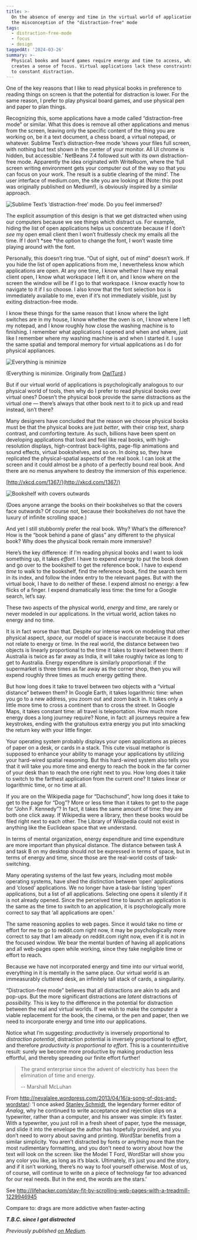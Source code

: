 ```yaml
---
title: >-
  On the absence of energy and time in the virtual world of applications, or,
  the misconception of the "distraction-free" mode
tags:
  - distraction-free-mode
  - focus
  - design
taggedAt: '2024-03-26'
summary: >-
  Physical books and board games require energy and time to access, which
  creates a sense of focus. Virtual applications lack these constraints, leading
  to constant distraction.
---
```


One of the key reasons that I like to read physical books
in preference to reading things on screen
is that the potential for distraction is lower.
For the same reason,
I prefer to play physical board games,
and use physical pen and paper to plan things.

Recognizing this,
some applications have a mode called “distraction-free mode” or similar.
What this does is remove all other applications and menus from the screen,
leaving only the specific content of the thing you are working on,
be it a text document, a chess board, a virtual notepad, or whatever.
Sublime Text’s distraction-free mode
‘shows your files full screen,
with nothing but text shown in the center of your monitor.
All UI chrome is hidden, but accessible.’
NetBeans 7.4 followed suit with its own distraction-free mode.
Apparently the idea originated with WriteRoom,
where the
‘full screen writing environment gets your computer out of the way so that you can focus on your work.
The result is a subtle clearing of the mind’.
The user interface of medium.com,
the site you are looking at (Note: this post was originally published on Medium!),
is obviously inspired by a similar approach.

![Sublime Text’s ‘distraction-free’ mode. Do you feel immersed?](/assets/2014-05-04/sublime.png)

The explicit assumption of this design
is that we get distracted when using our computers
because we see things which distract us.
For example,
hiding the list of open applications helps us concentrate
because if I don’t *see* my open email client
then I won’t fruitlessly check my emails all the time.
If I don’t *see *the option to change the font,
I won’t waste time playing around with the font.

Personally,
this doesn’t ring true.
“Out of sight, out of mind” doesn’t work.
If you hide the list of open applications from me,
I nevertheless know which applications are open.
At any one time,
I know whether I have my email client open,
I know what workspace I left it on,
and I know where on the screen the window will be if I go to that workspace.
I know exactly how to navigate to it if I so choose.
I also know that the font selection box is immediately available to me,
even if it’s not immediately visible,
just by exiting distraction-free mode.

I know these things for the same reason that I know where the light switches are in my house,
I know whether the oven is on, I know where I left my notepad,
and I know roughly how close the washing machine is to finishing.
I remember what applications I opened and when and where,
just like I remember where my washing machine is and when I started it.
I use the same spatial and temporal memory for virtual applications as I do for physical appliances.

![Everything is minimize](/assets/2014-05-04/owlturd.png)

(Everything is minimize. Originally from [OwlTurd](http://owlturd.com/post/86649052584/lets-not-the-issue-image-twitter-fb).)

But if our virtual world of applications
is psychologically analogous to our physical world of tools,
then why do I prefer to read physical books over virtual ones?
Doesn’t the physical book provide the same distractions as the virtual one —
there’s always that other book next to it to pick up and read instead, isn’t there?

Many designers have concluded that
the reason we choose physical books must be that the physical books are just *better*,
with their crisp text, sharp contrast, and comforting texture.
As such,
billions have been spent on developing applications that look and feel like real books,
with high-resolution displays,
high-contrast back-lights,
page-flip animations and sound effects,
virtual bookshelves,
and so on.
In doing so,
they have replicated the physical-spatial aspects of the real book.
I can look at the screen and it could almost be a photo of a perfectly bound real book.
And there are no menus anywhere to destroy the immersion of this experience.

[http://xkcd.com/1367/](http://xkcd.com/1367/)

![Bookshelf with covers outwards](/assets/2014-05-04/my_bookshelf.jpeg)

(Does anyone arrange the books on their bookshelves so that the covers face outwards? Of course not, because their bookshelves do not have the luxury of infinite scrolling space.)

And yet I still stubbornly prefer the real book.
Why? What’s the difference?
How is the “book behind a pane of glass” any different to the physical book?
Why does the physical book remain more immersive?

Here’s the key difference:
if I’m reading physical books and I want to look something up,
it takes *effort*.
I have to expend *energy* to put the book down
and go over to the bookshelf to get the reference book.
I have to expend *time* to walk to the bookshelf,
find the reference book,
find the search term in its index,
and follow the index entry to the relevant pages.
But with the virtual book,
I have to do neither of these.
I expend almost no energy: a few flicks of a finger.
I expend dramatically less time: the time for a Google search,
let’s say.

These two aspects of the physical world,
*energy* and *time*,
are rarely or never modeled in our applications.
In the virtual world,
action takes no energy and no time.

It is in fact worse than that.
Despite our intense work on modeling that other physical aspect,
*space*,
our model of space is inaccurate because it does not relate to energy or time.
In the real world,
the distance between two objects
is linearly proportional to the time it takes to travel between them:
if Australia is twice as far away as India,
it will take roughly twice as long to get to Australia.
Energy expenditure is similarly proportional:
if the supermarket is three times as far away as the corner shop,
then you will expend roughly three times as much energy getting there.

But how long does it take to travel between two objects with a “virtual distance” between them?
In Google Earth, it takes logarithmic time:
when you go to a new address, you zoom out and zoom back in.
It takes only a little more time to cross a continent than to cross the street.
In Google Maps, it takes constant time: all travel is teleportation.
How much more energy does a long journey require?
None, in fact:
all journeys require a few keystrokes,
ending with the gratuitous extra energy you put into smacking the return key with your little finger.

Your operating system probably displays your open applications as pieces of paper on a desk,
or cards in a stack.
This cute visual metaphor
is supposed to enhance your ability to manage your applications
by utilizing your hard-wired spatial reasoning.
But this hard-wired system also tells you that
it will take you more time and energy
to reach the book in the far corner of your desk
than to reach the one right next to you.
How long does it take to switch to the farthest application from the current one?
It takes linear or logarithmic time,
or no time at all.

If you are on the Wikipedia page for “Dachschund”,
how long does it take to get to the page for “Dog”?
More or less time than it takes to get to the page for “John F. Kennedy”?
In fact, it takes the same amount of time: they are both one click away.
If Wikipedia were a library,
then these books would be filed right next to each other.
The Library of Wikipedia could not exist in anything like the Euclidean space that we understand.

In terms of mental organization,
energy expenditure and time expenditure are more important than physical distance.
The distance between task A and task B on my desktop should not be expressed in terms of space,
but in terms of energy and time,
since those are the real-world costs of task-switching.

Many operating systems of the last few years,
including most mobile operating systems,
have shed the distinction between ‘open’ applications and ‘closed’ applications.
We no longer have a task-bar listing ‘open’ applications,
but a list of all applications.
Selecting one opens it silently if it is not already opened.
Since the perceived time to launch an application is the same as the time to switch to an application,
it is psychologically more correct to say that ‘all applications are open.’

The same reasoning applies to web pages.
Since it would take no time or effort for me to go to reddit.com right now,
it may be psychologically more correct to say that I am already on reddit.com right now,
even if it is not in the focused window.
We bear the mental burden of having all applications and all web-pages open while working,
since they take negligible time or effort to reach.

Because we have not incorporated energy and time into our virtual world,
everything in it is mentally in the same place.
Our virtual world is an immeasurably cluttered desk,
an infinitely tall stack of cards,
a singularity.

“Distraction-free mode” believes that all distractions are akin to ads and pop-ups.
But the more significant distractions are *latent* distractions of *possibility.*
This is key to the difference in the potential for distraction between the real and virtual worlds.
If we wish to make the computer a viable replacement
for the book, the cinema, or the pen and paper,
then we need to incorporate energy and time into our applications.

Notice what I’m suggesting: *productivity* is inversely proportional to *distraction potential*,
distraction potential is inversely proportional to *effort*,
and therefore *productivity is proportional to effort*.
This is a counterintuitive result:
surely we become more productive by making production less effortful,
and thereby spreading our finite effort further!

> The grand enterprise since the advent of electricity has been the elimination of time and energy.
>
> -- Marshall McLuhan

From http://nevalalee.wordpress.com/2013/04/16/a-song-of-dos-and-wordstar/:
'I once asked [Stanley Schmidt](http://nevalalee.wordpress.com/2012/09/04/goodbye-worldcon-goodbye-stanley/),
the legendary former editor of *Analog*,
why he continued to write acceptance and rejection slips on a typewriter,
rather than a computer,
and his answer was simple: it’s faster.
With a typewriter,
you just roll in a fresh sheet of paper,
type the message,
and slide it into the envelope the author has hopefully provided,
and you don’t need to worry about saving and printing.
WordStar benefits from a similar simplicity.
You aren’t distracted by fonts or anything more than the most rudimentary formatting,
and you don’t need to worry about how the text will look on the screen: like the Model T Ford,
WordStar will show you any color you like,
as long as it’s black.
Ultimately,
it’s just you and the story,
and if it isn’t working,
there’s no way to fool yourself otherwise.
Most of us,
of course,
will continue to write on a piece of technology far too advanced for our real needs.
But in the end,
the words are the stars.'

See http://lifehacker.com/stay-fit-by-scrolling-web-pages-with-a-treadmill-1229946945

Compare to:
  drags are more addictive when faster-acting

***T.B.C. since I got distracted***

_Previously published [on Medium](https://medium.com/@MrJamesFisher/on-the-absence-of-energy-and-time-in-the-virtual-world-of-applications-43e9a6daf7fd)._
